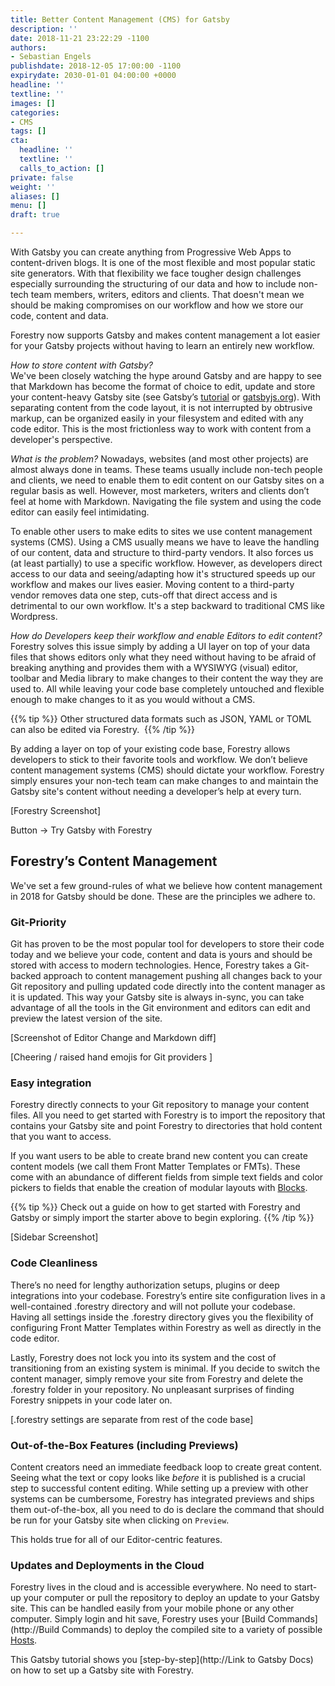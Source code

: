```yaml
---
title: Better Content Management (CMS) for Gatsby
description: ''
date: 2018-11-21 23:22:29 -1100
authors:
- Sebastian Engels
publishdate: 2018-12-05 17:00:00 -1100
expirydate: 2030-01-01 04:00:00 +0000
headline: ''
textline: ''
images: []
categories:
- CMS
tags: []
cta:
  headline: ''
  textline: ''
  calls_to_action: []
private: false
weight: ''
aliases: []
menu: []
draft: true

---
```

With Gatsby you can create anything from Progressive Web Apps to content-driven blogs. It is one of the most flexible and most popular static site generators. With that flexibility we face tougher design challenges especially surrounding the structuring of our data and how to include non-tech team members, writers, editors and clients. That doesn't mean we should be making compromises on our workflow and how we store our code, content and data.

Forestry now supports Gatsby and makes content management a lot easier for your Gatsby projects without having to learn an entirely new workflow.

_How to store content with Gatsby?_  
We've been closely watching the hype around Gatsby and are happy to see that Markdown has become the format of choice to edit, update and store your content-heavy Gatsby site (see Gatsby’s [tutorial](https://www.gatsbyjs.org/tutorial/part-six/#transformer-plugins) or [gatsbyjs.org](https://gatsbyjs.org)). With separating content from the code layout, it is not interrupted by obtrusive markup, can be organized easily in your filesystem and edited with any code editor. This is the most frictionless way to work with content from a developer's perspective.

_What is the problem?_
Nowadays, websites (and most other projects) are almost always done in teams. These teams usually include non-tech people and clients, we need to enable them to edit content on our Gatsby sites on a regular basis as well. However, most marketers, writers and clients don’t feel at home with Markdown. Navigating the file system and using the code editor can easily feel intimidating.

To enable other users to make edits to sites we use content management systems (CMS). Using a CMS usually means we have to leave the handling of our content, data and structure to third-party vendors. It also forces us (at least partially) to use a specific workflow. However, as developers direct access to our data and seeing/adapting how it's structured speeds up our workflow and makes our lives easier. Moving content to a third-party vendor removes data one step, cuts-off that direct access and is detrimental to our own workflow. It's a step backward to traditional CMS like Wordpress.

_How do Developers keep their workflow and enable Editors to edit content?_
Forestry solves this issue simply by adding a UI layer on top of your data files that shows editors only what they need without having to be afraid of breaking anything and provides them with a WYSIWYG (visual) editor, toolbar and Media library to make changes to their content the way they are used to. All while leaving your code base completely untouched and flexible enough to make changes to it as you would without a CMS.

{{% tip %}}
Other structured data formats such as JSON, YAML or TOML can also be edited via Forestry. 
{{% /tip %}}

By adding a layer on top of your existing code base, Forestry allows developers to stick to their favorite tools and workflow. We don’t believe content management systems (CMS) should dictate your workflow. Forestry simply ensures your non-tech team can make changes to and maintain the Gatsby site's content without needing a developer’s help at every turn.

\[Forestry Screenshot\]

Button → Try Gatsby with Forestry

## Forestry’s Content Management

We've set a few ground-rules of what we believe how content management in 2018 for Gatsby should be done. These are the principles we adhere to.

### Git-Priority

Git has proven to be the most popular tool for developers to store their code today and we believe your code, content and data is yours and should be stored with access to modern technologies. Hence, Forestry takes a Git-backed approach to content management pushing all changes back to your Git repository and pulling updated code directly into the content manager as it is updated. This way your Gatsby site is always in-sync, you can take advantage of all the tools in the Git environment and editors can edit and preview the latest version of the site.

\[Screenshot of Editor Change and Markdown diff\]

\[Cheering / raised hand emojis for Git providers \]

### Easy integration

Forestry directly connects to your Git repository to manage your content files. All you need to get started with Forestry is to import the repository that contains your Gatsby site and point Forestry to directories that hold content that you want to access.

If you want users to be able to create brand new content you can create content models (we call them Front Matter Templates or FMTs). These come with an abundance of different fields from simple text fields and color pickers to fields that enable the creation of modular layouts with [Blocks](https://forestry.io/docs/settings/fields/blocks/).

{{% tip %}}
Check out a guide on how to get started with Forestry and Gatsby or simply import the starter above to begin exploring.
{{% /tip %}}

\[Sidebar Screenshot\]

### Code Cleanliness

There’s no need for lengthy authorization setups, plugins or deep integrations into your codebase. Forestry’s entire site configuration lives in a well-contained .forestry directory and will not pollute your codebase. Having all settings inside the .forestry directory gives you the flexibility of configuring Front Matter Templates within Forestry as well as directly in the code editor.

Lastly, Forestry does not lock you into its system and the cost of transitioning from an existing system is minimal. If you decide to switch the content manager, simply remove your site from Forestry and delete the .forestry folder in your repository. No unpleasant surprises of finding Forestry snippets in your code later on.

\[.forestry settings are separate from rest of the code base\]

### Out-of-the-Box Features (including Previews)

Content creators need an immediate feedback loop to create great content. Seeing what the text or copy looks like _before_ it is published is a crucial step to successful content editing. While setting up a preview with other systems can be cumbersome, Forestry has integrated previews and ships them out-of-the-box, all you need to do is declare the command that should be run for your Gatsby site when clicking on `Preview`.

This holds true for all of our Editor-centric features. 

### Updates and Deployments in the Cloud

Forestry lives in the cloud and is accessible everywhere. No need to start-up your computer or pull the repository to deploy an update to your Gatsby site. This can be handled easily from your mobile phone or any other computer. Simply login and hit save, Forestry uses your [Build Commands](http://Build Commands) to deploy the compiled site to a variety of possible [Hosts](http://Hosts).

This Gatsby tutorial shows you [step-by-step](http://Link to Gatsby Docs) on how to set up a Gatsby site with Forestry.